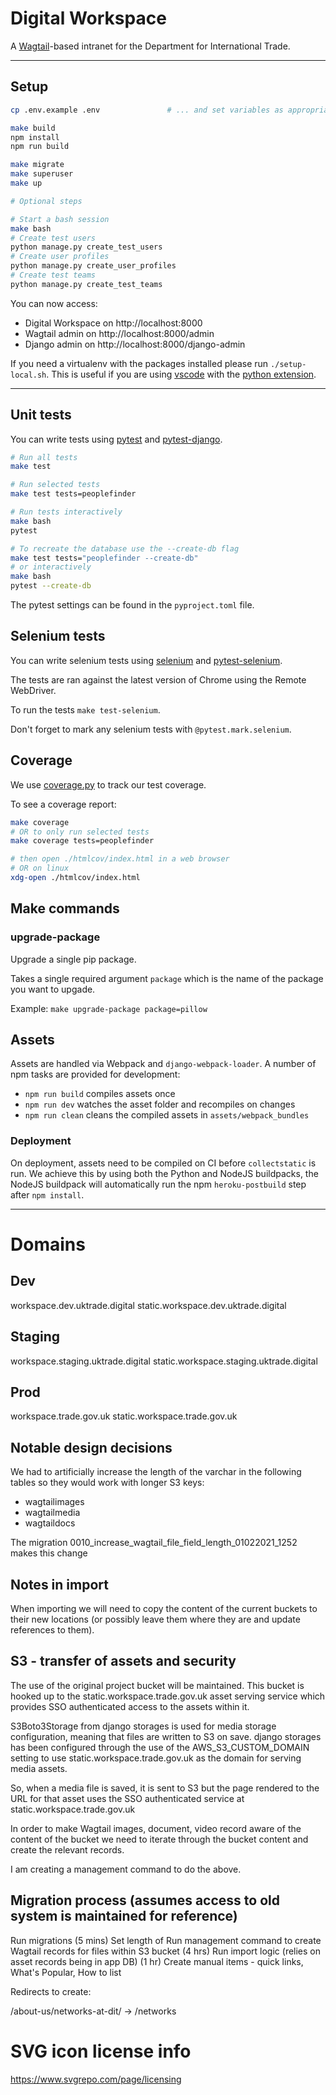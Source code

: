 # Digital Workspace

A [Wagtail]-based intranet for the Department for International Trade.

---

## Setup

```bash
cp .env.example .env               # ... and set variables as appropriate

make build
npm install
npm run build

make migrate
make superuser
make up

# Optional steps

# Start a bash session
make bash
# Create test users
python manage.py create_test_users
# Create user profiles
python manage.py create_user_profiles
# Create test teams
python manage.py create_test_teams
```

You can now access:
  - Digital Workspace on http://localhost:8000
  - Wagtail admin on http://localhost:8000/admin
  - Django admin on http://localhost:8000/django-admin

If you need a virtualenv with the packages installed please run `./setup-local.sh`.
This is useful if you are using [vscode](https://code.visualstudio.com/) with the
[python extension](https://marketplace.visualstudio.com/items?itemName=ms-python.python).

---

## Unit tests

You can write tests using [pytest](https://docs.pytest.org/en/stable/) and
[pytest-django](https://pytest-django.readthedocs.io/en/latest/).

```bash
# Run all tests
make test

# Run selected tests
make test tests=peoplefinder

# Run tests interactively
make bash
pytest

# To recreate the database use the --create-db flag
make test tests="peoplefinder --create-db"
# or interactively
make bash
pytest --create-db
```

The pytest settings can be found in the `pyproject.toml` file.

## Selenium tests

You can write selenium tests using [selenium](https://selenium-python.readthedocs.io/)
and [pytest-selenium](https://pytest-selenium.readthedocs.io/en/latest/).

The tests are ran against the latest version of Chrome using the Remote WebDriver.

To run the tests `make test-selenium`.

Don't forget to mark any selenium tests with `@pytest.mark.selenium`.

## Coverage

We use [coverage.py](https://coverage.readthedocs.io) to track our test coverage.

To see a coverage report:
```bash
make coverage
# OR to only run selected tests
make coverage tests=peoplefinder

# then open ./htmlcov/index.html in a web browser
# OR on linux
xdg-open ./htmlcov/index.html
```

## Make commands

### upgrade-package

Upgrade a single pip package.

Takes a single required argument `package` which is the name of the package you
want to upgade.

Example: `make upgrade-package package=pillow`

## Assets

Assets are handled via Webpack and `django-webpack-loader`. A number of npm
tasks are provided for development:

- `npm run build` compiles assets once
- `npm run dev` watches the asset folder and recompiles on changes
- `npm run clean` cleans the compiled assets in `assets/webpack_bundles`

### Deployment

On deployment, assets need to be compiled on CI before `collectstatic` is run.
We achieve this by using both the Python and NodeJS buildpacks, the NodeJS
buildpack will automatically run the npm `heroku-postbuild` step after
`npm install`.

---

# Domains

## Dev
workspace.dev.uktrade.digital
static.workspace.dev.uktrade.digital

## Staging
workspace.staging.uktrade.digital
static.workspace.staging.uktrade.digital

## Prod
workspace.trade.gov.uk
static.workspace.trade.gov.uk

[Wagtail]: https://www.wagtail.io

## Notable design decisions
We had to artificially increase the length of the varchar in the following tables so they would work with longer S3 keys:

 * wagtailimages
 * wagtailmedia
 * wagtaildocs

The migration 0010_increase_wagtail_file_field_length_01022021_1252 makes this change

## Notes in import
When importing we will need to copy the content of the current buckets to their new locations (or possibly leave them where they are and update references to them).


## S3 - transfer of assets and security
The use of the original project bucket will be maintained. This bucket is
hooked up to the static.workspace.trade.gov.uk asset serving service which
provides SSO authenticated access to the assets within it.

S3Boto3Storage from django storages is used for media storage configuration,
meaning that files are written to S3 on save. django storages has been configured
through the use of the AWS_S3_CUSTOM_DOMAIN setting to use static.workspace.trade.gov.uk
as the domain for serving media assets.

So, when a media file is saved, it is sent to S3 but the page rendered to the URL
for that asset uses the SSO authenticated service at static.workspace.trade.gov.uk

In order to make Wagtail images, document, video record aware of the content of
the bucket we need to iterate through the bucket content and create the relevant records.

I am creating a management command to do the above.

## Migration process (assumes access to old system is maintained for reference)
Run migrations (5 mins)
Set length of 
Run management command to create Wagtail records for files within S3 bucket (4 hrs)
Run import logic (relies on asset records being in app DB) (1 hr)
Create manual items - quick links, What's Popular, How to list

Redirects to create:

/about-us/networks-at-dit/ -> /networks

# SVG icon license info
https://www.svgrepo.com/page/licensing